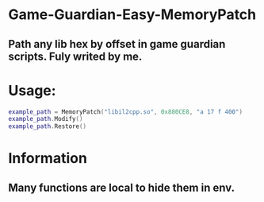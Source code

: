 # Game-Guardian-Easy-MemoryPatch
## Path any lib hex by offset in game guardian scripts. Fuly writed by me.
# Usage:
```lua
example_path = MemoryPatch("libil2cpp.so", 0x880CE8, "a 17 f 400")
example_path.Modify()
example_path.Restore()
```
# Information
## Many functions are local to hide them in env.
